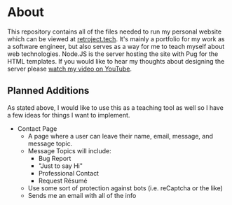 # About
This repository contains all of the files needed to run my personal website which can be viewed at [retroject.tech](http://www.retroject.tech).
It's mainly a portfolio for my work as a software engineer, but also serves as a way for me to teach myself about web technologies.
Node.JS is the server hosting the site with Pug for the HTML templates.
If you would like to hear my thoughts about designing the server please [watch my video on YouTube](https://www.youtube.com/watch?v=8rXgRgoZiOE).

## Planned Additions
As stated above, I would like to use this as a teaching tool as well so I have a few ideas for things I want to implement.
- Contact Page
  - A page where a user can leave their name, email, message, and message topic.
  - Message Topics will include:
    - Bug Report
    - "Just to say Hi"
    - Professional Contact
    - Request Résumé
  - Use some sort of protection against bots (i.e. reCaptcha or the like)
  - Sends me an email with all of the info
